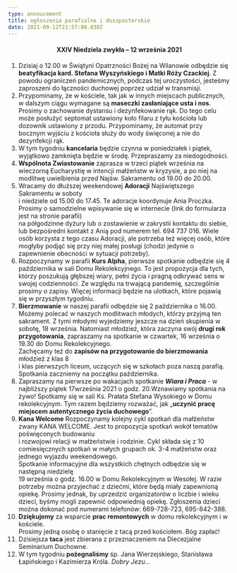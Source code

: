 ```yaml
---
type: annoucement
title: ogłoszenia parafialne i duszpasterskie
date: 2021-09-12T21:57:08.038Z
---
```

<!--StartFragment-->

<h4 style="text-align:center;">XXIV Niedziela zwykła – 12 września 2021</h4>

1. Dzisiaj o 12.00 w Świątyni Opatrzności Bożej na Wilanowie odbędzie się **beatyfikacja kard. Stefana Wyszyńskiego i Matki Róży Czackiej**. Z powodu ograniczeń pandemicznych, podczas tej uroczystości, jesteśmy zaproszeni do łączności duchowej poprzez udział w transmisji.
2. Przypominamy, że w kościele, tak jak w innych miejscach publicznych, w dalszym ciągu wymagane są **maseczki zasłaniające usta i nos**. Prosimy o zachowanie dystansu i dezynfekowanie rąk. Do tego celu może posłużyć septomat ustawiony koło filaru z tyłu kościoła lub dozownik ustawiony z przodu. Przypominamy, że automat przy bocznym wyjściu z kościoła służy do wody święconej a nie do dezynfekcji rąk.
3. W tym tygodniu **kancelaria** będzie czynna w poniedziałek i piątek, wyjątkowo zamknięta będzie w środę. Przepraszamy za niedogodności.
4. **Wspólnota Zwiastowanie** zaprasza w trzeci piątek września na wieczorną Eucharystię w intencji małżeństw w kryzysie, a po niej na modlitwę uwielbienia przed Najśw. Sakramentu od 19.00 do 20.00.
5. Wracamy do dłuższej weekendowej **Adoracji** Najświętszego Sakramentu w soboty\
   i niedziele od 15.00 do 17.45. Te adoracje koordynuje Ania Proczka. Prosimy o samodzielne wpisywanie się w internecie (link do formularza jest na stronie parafii)\
   na półgodzinne dyżury lub o zostawienie w zakrystii kontaktu do siebie, lub bezpośredni kontakt z Anią pod numerem tel. 694 737 016. Wiele osób korzysta z tego czasu Adoracji, ale potrzeba też więcej osób, które mogłyby podjąć się przy niej małej posługi (chodzi jedynie o zapewnienie obecności w sytuacji potrzeby).
6. Rozpoczynamy w parafii **Kurs Alpha**, pierwsze spotkanie odbędzie się 4 października w sali Domu Rekolekcyjnego. To jest propozycja dla tych, którzy poszukują głębszej wiary, pełni życia i pragną odkrywać sens w swojej codzienności. Ze względu na trwającą pandemię, szczególnie prosimy o zapisy. Więcej informacji będzie na ulotkach, które pojawią się w przyszłym tygodniu.
7. **Bierzmowanie** w naszej parafii odbędzie się 2 października o 16.00. Możemy polecać w naszych modlitwach młodych, którzy przyjmą ten sakrament. Z tymi młodymi wyjedziemy jeszcze na dzień skupienia w sobotę, 18 września. Natomiast młodzież, która zaczyna swój **drugi rok przygotowania**, zapraszamy na spotkanie w czwartek, 16 września o 19.30 do Domu Rekolekcyjnego.\
   Zachęcamy też do **zapisów na przygotowanie do bierzmowania** młodzież z klas 8\
   i klas pierwszych liceum, uczących się w szkołach poza naszą parafią. Spotkania zaczniemy na początku października.
8. Zapraszamy na pierwsze po wakacjach spotkanie ***Wiara i Praca*** - w najbliższy piątek 17września 2021 o godz. 20.Wznawiamy spotkania na żywo! Spotkamy się w sali Ks. Prałata Stefana Wysokiego w Domu rekolekcyjnym. Tym razem będziemy rozważać, jak „**uczynić pracę miejscem autentycznego życia duchowego**”.
9. **Kana Welcome** Rozpoczynamy kolejny cykl spotkań dla małżeństw zwany KANA WELCOME. Jest to propozycja spotkań wokół tematów poświęconych budowaniu\
   i rozwojowi relacji w małżeństwie i rodzinie. Cykl składa się z 10 comiesięcznych spotkań w małych grupach ok. 3-4 małżeństw oraz jednego wyjazdu weekendowego.\
   Spotkanie informacyjne dla wszystkich chętnych odbędzie się w następną niedzielę\
   19 września o godz. 16.00 w Domu Rekolekcyjnym w Wesołej. W razie potrzeby można przyjechać z dziećmi, które będą miały zapewnioną opiekę. Prosimy jednak, by uprzedzić organizatorów o liczbie i wieku dzieci, byśmy mogli zapewnić odpowiednią opiekę. Zgłoszenia dzieci można dokonać pod numerami telefonów: 669-728-723, 695-842-388.
10. **Dziękujemy** za wsparcie **prac remontowych** w domu rekolekcyjnym i w kościele.\
    Prosimy jedną osobę o stanięcie z tacą przed kościołem. Bóg zapłać!
11. Dzisiejsza **taca** jest zbierana z przeznaczeniem na Diecezjalne Seminarium Duchowne.
12. W tym tygodniu **pożegnaliśmy** śp. Jana Wierzejskiego, Stanisława Łapińskiego i Kazimierza Króla. *Dobry Jezu…*

<!--EndFragment-->